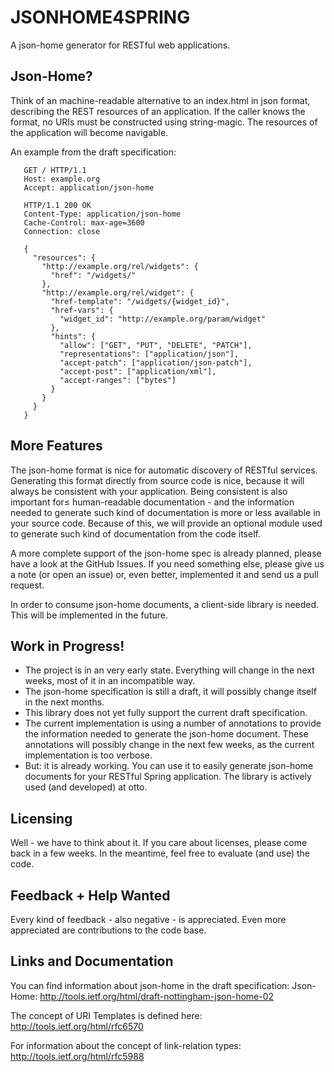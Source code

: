 # JSONHOME4SPRING

A json-home generator for RESTful web applications.

## Json-Home?

Think of an machine-readable alternative to an index.html in json format, describing the REST resources of an
application. If the caller knows the format, no URIs must be constructed using string-magic. The resources
of the application will become navigable.

An example from the draft specification:

```
   GET / HTTP/1.1
   Host: example.org
   Accept: application/json-home

   HTTP/1.1 200 OK
   Content-Type: application/json-home
   Cache-Control: max-age=3600
   Connection: close

   {
     "resources": {
       "http://example.org/rel/widgets": {
         "href": "/widgets/"
       },
       "http://example.org/rel/widget": {
         "href-template": "/widgets/{widget_id}",
         "href-vars": {
           "widget_id": "http://example.org/param/widget"
         },
         "hints": {
           "allow": ["GET", "PUT", "DELETE", "PATCH"],
           "representations": ["application/json"],
           "accept-patch": ["application/json-patch"],
           "accept-post": ["application/xml"],
           "accept-ranges": ["bytes"]
         }
       }
     }
   }
```

## More Features

The json-home format is nice for automatic discovery of RESTful services. Generating this format directly from source
code is nice, because it will always be consistent with your application. Being consistent is also important for≤
human-readable documentation - and the information needed to generate such kind of documentation is more or less
available in your source code. Because of this, we will provide an optional module used to generate such kind of
documentation from the code itself.

A more complete support of the json-home spec is already planned, please have a look at the GitHub Issues. If you
need something else, please give us a note (or open an issue) or, even better, implemented it and send us a pull
request.

In order to consume json-home documents, a client-side library is needed. This will be implemented in the future.

## Work in Progress!

* The project is in an very early state. Everything will change in the next weeks, most of it in an incompatible way.
* The json-home specification is still a draft, it will possibly change itself in the next months.
* This library does not yet fully support the current draft specification.
* The current implementation is using a number of annotations to provide the information needed to generate the
json-home document. These annotations will possibly change in the next few weeks, as the current implementation is
too verbose.
* But: it is already working. You can use it to easily generate json-home documents for your RESTful Spring application.
The library is actively used (and developed) at otto.

## Licensing

Well - we have to think about it. If you care about licenses, please come back in a few weeks. In the meantime, feel
free to evaluate (and use) the code.

## Feedback + Help Wanted

Every kind of feedback - also negative - is appreciated. Even more appreciated are contributions to the code base.

## Links and Documentation

You can find information about json-home in the draft specification:
Json-Home: http://tools.ietf.org/html/draft-nottingham-json-home-02

The concept of URI Templates is defined here:
http://tools.ietf.org/html/rfc6570

For information about the concept of link-relation types:
http://tools.ietf.org/html/rfc5988
